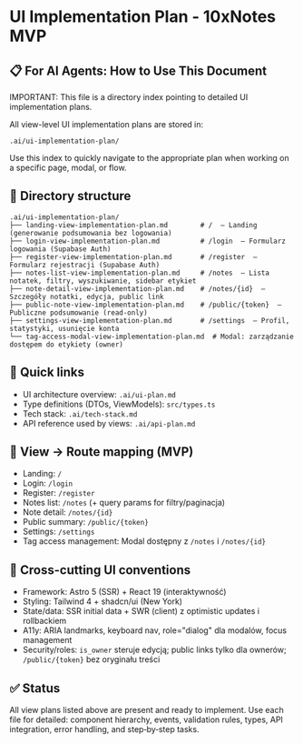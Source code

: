 # UI Implementation Plan - 10xNotes MVP

## 📋 For AI Agents: How to Use This Document

IMPORTANT: This file is a directory index pointing to detailed UI implementation plans.

All view-level UI implementation plans are stored in:

```
.ai/ui-implementation-plan/
```

Use this index to quickly navigate to the appropriate plan when working on a specific page, modal, or flow.

## 📁 Directory structure

```
.ai/ui-implementation-plan/
├── landing-view-implementation-plan.md        # /  – Landing (generowanie podsumowania bez logowania)
├── login-view-implementation-plan.md          # /login  – Formularz logowania (Supabase Auth)
├── register-view-implementation-plan.md       # /register  – Formularz rejestracji (Supabase Auth)
├── notes-list-view-implementation-plan.md     # /notes  – Lista notatek, filtry, wyszukiwanie, sidebar etykiet
├── note-detail-view-implementation-plan.md    # /notes/{id}  – Szczegóły notatki, edycja, public link
├── public-note-view-implementation-plan.md    # /public/{token}  – Publiczne podsumowanie (read‑only)
├── settings-view-implementation-plan.md       # /settings  – Profil, statystyki, usunięcie konta
└── tag-access-modal-view-implementation-plan.md  # Modal: zarządzanie dostępem do etykiety (owner)
```

## 🔗 Quick links

- UI architecture overview: `.ai/ui-plan.md`
- Type definitions (DTOs, ViewModels): `src/types.ts`
- Tech stack: `.ai/tech-stack.md`
- API reference used by views: `.ai/api-plan.md`

## 🧭 View → Route mapping (MVP)

- Landing: `/`
- Login: `/login`
- Register: `/register`
- Notes list: `/notes` (+ query params for filtry/paginacja)
- Note detail: `/notes/{id}`
- Public summary: `/public/{token}`
- Settings: `/settings`
- Tag access management: Modal dostępny z `/notes` i `/notes/{id}`

## 🧩 Cross-cutting UI conventions

- Framework: Astro 5 (SSR) + React 19 (interaktywność)
- Styling: Tailwind 4 + shadcn/ui (New York)
- State/data: SSR initial data + SWR (client) z optimistic updates i rollbackiem
- A11y: ARIA landmarks, keyboard nav, role="dialog" dla modalów, focus management
- Security/roles: `is_owner` steruje edycją; public links tylko dla ownerów; `/public/{token}` bez oryginału treści

## ✅ Status

All view plans listed above are present and ready to implement. Use each file for detailed: component hierarchy, events, validation rules, types, API integration, error handling, and step‑by‑step tasks.
